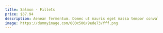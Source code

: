 ```yaml
---
title: Salmon - Fillets
price: $37.94
description: Aenean fermentum. Donec ut mauris eget massa tempor convallis. Nulla neque libero, convallis eget, eleifend luctus, ultricies eu, nibh.
image: https://dummyimage.com/800x500/9ede73/fff.png
---
```

